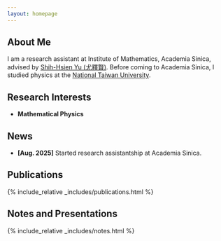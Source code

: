 ```yaml
---
layout: homepage
---
```


## About Me

I am a research assistant at Institute of Mathematics, Academia Sinica, advised by [Shih-Hsien Yu (尤釋賢)](https://www.math.sinica.edu.tw/members/d5039e13-0670-49c2-9e8d-a7ee8d1531ce?page_id=16).
Before coming to Academia Sinica, I studied physics at the [National Taiwan University](http://math.washington.edu/).

## Research Interests

- **Mathematical Physics**

## News

- **[Aug. 2025]** Started research assistantship at Academia Sinica.


## Publications

{% include_relative _includes/publications.html %}

## Notes and Presentations

{% include_relative _includes/notes.html %}




